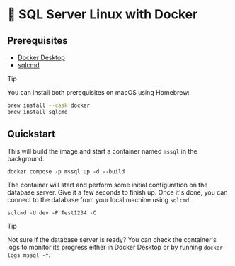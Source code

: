 # 🐳 SQL Server Linux with Docker

## Prerequisites

- [Docker Desktop](https://www.docker.com/products/docker-desktop/)
- [sqlcmd](https://learn.microsoft.com/en-us/sql/tools/sqlcmd/sqlcmd-utility?view=sql-server-ver17&tabs=go%2Cwindows%2Cwindows-support&pivots=cs1-bash#download-and-install-sqlcmd)

> [!TIP]
> You can install both prerequisites on macOS using Homebrew:
>
> ```bash
> brew install --cask docker
> brew install sqlcmd
> ```

## Quickstart

This will build the image and start a container named `mssql` in the background.

```
docker compose -p mssql up -d --build
```

The container will start and perform some initial configuration on the database server. Give it a few seconds to finish up.
Once it's done, you can connect to the database from your local machine using `sqlcmd`.

```
sqlcmd -U dev -P Test1234 -C
```

> [!TIP]
> Not sure if the database server is ready? You can check the container's logs to monitor
> its progress either in Docker Desktop or by running `docker logs mssql -f`.








